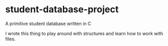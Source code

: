# student-database-project
A primitive student database written in C

I wrote this thing to play around with structures and learn how to work with files.
